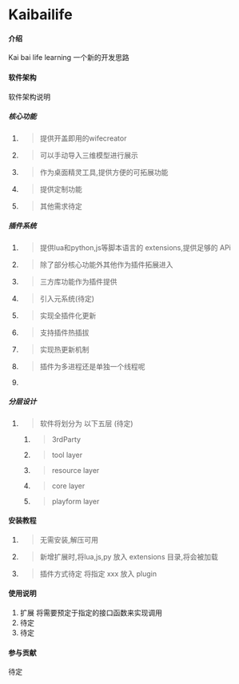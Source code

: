# Kaibailife

#### 介绍
Kai bai life  learning
一个新的开发思路

#### 软件架构
软件架构说明
##### 核心功能
1. > 提供开盖即用的wifecreator 
2. > 可以手动导入三维模型进行展示
3. > 作为桌面精灵工具,提供方便的可拓展功能
4. > 提供定制功能
5. > 其他需求待定
##### 插件系统
1. > 提供lua和python,js等脚本语言的 extensions,提供足够的 APi
2. > 除了部分核心功能外其他作为插件拓展进入
3. > 三方库功能作为插件提供
4. > 引入元系统(待定)
5. > 实现全插件化更新
6. > 支持插件热插拔
7. > 实现热更新机制
8. > 插件为多进程还是单独一个线程呢
9. 
##### 分层设计
1. > 软件将划分为 以下五层 (待定)
   1. > 3rdParty
   2. > tool layer
   3. > resource layer
   4. > core layer
   5. > playform layer

#### 安装教程

1. > 无需安装,解压可用
2. > 新增扩展时,将lua,js,py 放入 extensions 目录,将会被加载
3. > 插件方式待定 将指定 xxx 放入 plugin

#### 使用说明

1.  扩展 将需要预定于指定的接口函数来实现调用
2.  待定
3.  待定

#### 参与贡献
待定  

